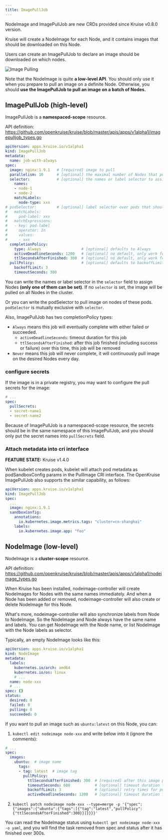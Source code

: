 ```yaml
---
title: ImagePullJob
---
```


NodeImage and ImagePullJob are new CRDs provided since Kruise v0.8.0 version.

Kruise will create a NodeImage for each Node, and it contains images that should be downloaded on this Node.

Users can create an ImagePullJob to declare an image should be downloaded on which nodes.

![Image Pulling](/img/docs/user-manuals/imagepulling.png)

Note that the NodeImage is quite **a low-level API**. You should only use it when you prepare to pull an image on a definite Node.
Otherwise, you should **use the ImagePullJob to pull an image on a batch of Nodes.**

## ImagePullJob (high-level)

ImagePullJob is a **namespaced-scope** resource.

API definition: https://github.com/openkruise/kruise/blob/master/apis/apps/v1alpha1/imagepulljob_types.go

```yaml
apiVersion: apps.kruise.io/v1alpha1
kind: ImagePullJob
metadata:
  name: job-with-always
spec:
  image: nginx:1.9.1   # [required] image to pull
  parallelism: 10      # [optional] the maximal number of Nodes that pull this image at the same time, defaults to 1
  selector:            # [optional] the names or label selector to assign Nodes (only one of them can be set)
    names:
    - node-1
    - node-2
    matchLabels:
      node-type: xxx
# podSelector:         # [optional] label selector over pods that should pull image on nodes of these pods. Mutually exclusive with selector.
#   matchLabels:
#     pod-label: xxx
#   matchExpressions:
#   - key: pod-label
#     operator: In
#     values:
#     - xxx
  completionPolicy:
    type: Always                  # [optional] defaults to Always
    activeDeadlineSeconds: 1200   # [optional] no default, only work for Alway type
    ttlSecondsAfterFinished: 300  # [optional] no default, only work for Alway type
  pullPolicy:                     # [optional] defaults to backoffLimit=3, timeoutSeconds=600
    backoffLimit: 3
    timeoutSeconds: 300
```

You can write the names or label selector in the `selector` field to assign Nodes **(only one of them can be set)**.
If no `selector` is set, the image will be pulled on all Nodes in the cluster.

Or you can write the podSelector to pull image on nodes of these pods. `podSelector` is mutually exclusive with `selector`.

Also, ImagePullJob has two completionPolicy types:

- `Always` means this job will eventually complete with either failed or succeeded.
  - `activeDeadlineSeconds`: timeout duration for this job
  - `ttlSecondsAfterFinished`: after this job finished (including success or failure) over this time, this job will be removed
- `Never` means this job will never complete, it will continuously pull image on the desired Nodes every day.

### configure secrets

If the image is in a private registry, you may want to configure the pull secrets for the image:

```yaml
# ...
spec:
  pullSecrets:
  - secret-name1
  - secret-name2
```

Because of ImagePullJob is a namespaced-scope resource, the secrets should be in the same namespace of this ImagePullJob,
and you should only put the secret names into `pullSecrets` field.

### Attach metadata into cri interface

**FEATURE STATE:** Kruise v1.4.0

When kubelet creates pods, kubelet will attach pod metadata as podSandboxConfig params in the PullImage CRI interface.
The OpenKruise ImagePullJob also supports the similar capability, as follows:

```yaml
apiVersion: apps.kruise.io/v1alpha1
kind: ImagePullJob
spec:
  ...
  image: nginx:1.9.1
  sandboxConfig:
    annotations:
      io.kubernetes.image.metrics.tags: "cluster=cn-shanghai"
    labels:
      io.kubernetes.image.app: "foo"
```

## NodeImage (low-level)

NodeImage is a **cluster-scope** resource.

API definition: https://github.com/openkruise/kruise/blob/master/apis/apps/v1alpha1/nodeimage_types.go

When Kruise has been installed, nodeimage-controller will create NodeImages for Nodes with the same names immediately.
And when a Node has been added or removed, nodeimage-controller will also create or delete NodeImage for this Node.

What's more, nodeimage-controller will also synchronize labels from Node to NodeImage. So the NodeImage and Node always have
the same name and labels. You can get NodeImage with the Node name, or list NodeImage with the Node labels as selector.

Typically, an empty NodeImage looks like this:

```yaml
apiVersion: apps.kruise.io/v1alpha1
kind: NodeImage
metadata:
  labels:
    kubernetes.io/arch: amd64
    kubernetes.io/os: linux
    # ...
  name: node-xxx
  # ...
spec: {}
status:
  desired: 0
  failed: 0
  pulling: 0
  succeeded: 0
```

If you want to pull an image such as `ubuntu:latest` on this Node, you can:

1. `kubectl edit nodeimage node-xxx` and write below into it (ignore the comments):

```yaml
# ...
spec:
  images:
    ubuntu:  # image name
      tags:
      - tag: latest  # image tag
        pullPolicy:
          ttlSecondsAfterFinished: 300  # [required] after this image pulling finished (including success or failure) over 300s, this task will be removed
          timeoutSeconds: 600           # [optional] timeout duration for once pulling, defaults to 600
          backoffLimit: 3               # [optional] retry times for pulling, defaults to 3
          activeDeadlineSeconds: 1200   # [optional] timeout duration for this task, no default
```

2. `kubectl patch nodeimage node-xxx --type=merge -p '{"spec":{"images":{"ubuntu":{"tags":[{"tag":"latest","pullPolicy":{"ttlSecondsAfterFinished":300}}]}}}}'`

You can read the NodeImage status using `kubectl get nodeimage node-xxx -o yaml`,
and you will find the task removed from spec and status after it has finished over 300s.
